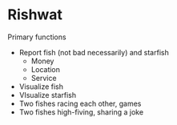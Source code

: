 Rishwat
=====================
Primary functions
* Report fish (not bad necessarily) and starfish
    * Money
    * Location
    * Service
* Visualize fish
* VIsualize starfish
* Two fishes racing each other, games
* Two fishes high-fiving, sharing a joke
